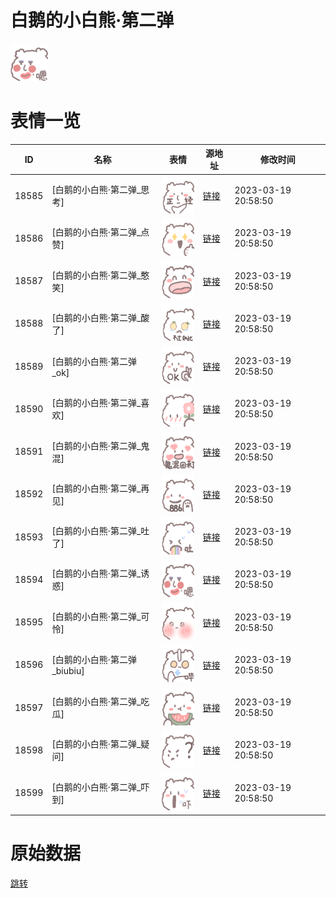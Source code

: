 # 白鹅的小白熊·第二弹

<img src="./cover.png" height="60" alt="cover" />

# 表情一览

|ID|名称|表情|源地址|修改时间|
|----|----|----|----|----|
|18585|[白鹅的小白熊·第二弹_思考]|<img src="./pic/018585_%5B白鹅的小白熊·第二弹_思考%5D.png" height="60" alt="思考"/>|[链接](https://i0.hdslb.com/bfs/garb/80a7399dbc19c0a2b49a45542c0797c44851c7c9.png)|2023-03-19 20:58:50|
|18586|[白鹅的小白熊·第二弹_点赞]|<img src="./pic/018586_%5B白鹅的小白熊·第二弹_点赞%5D.png" height="60" alt="点赞"/>|[链接](https://i0.hdslb.com/bfs/garb/760185b2cac77faa2fcd6179c0f6788360aa3dc0.png)|2023-03-19 20:58:50|
|18587|[白鹅的小白熊·第二弹_憨笑]|<img src="./pic/018587_%5B白鹅的小白熊·第二弹_憨笑%5D.png" height="60" alt="憨笑"/>|[链接](https://i0.hdslb.com/bfs/garb/95e6b004ac79812dbc5badbb047e2b91948fe733.png)|2023-03-19 20:58:50|
|18588|[白鹅的小白熊·第二弹_酸了]|<img src="./pic/018588_%5B白鹅的小白熊·第二弹_酸了%5D.png" height="60" alt="酸了"/>|[链接](https://i0.hdslb.com/bfs/garb/a84c7ef6a0599ac44e9b369e4ec8d132ca81f595.png)|2023-03-19 20:58:50|
|18589|[白鹅的小白熊·第二弹_ok]|<img src="./pic/018589_%5B白鹅的小白熊·第二弹_ok%5D.png" height="60" alt="ok"/>|[链接](https://i0.hdslb.com/bfs/garb/b0299a3128b2dfcbe43e980da0a90928e482ee89.png)|2023-03-19 20:58:50|
|18590|[白鹅的小白熊·第二弹_喜欢]|<img src="./pic/018590_%5B白鹅的小白熊·第二弹_喜欢%5D.png" height="60" alt="喜欢"/>|[链接](https://i0.hdslb.com/bfs/garb/7e7f5d0bc7b763b2fcf63912723d7e84d221af14.png)|2023-03-19 20:58:50|
|18591|[白鹅的小白熊·第二弹_鬼混]|<img src="./pic/018591_%5B白鹅的小白熊·第二弹_鬼混%5D.png" height="60" alt="鬼混"/>|[链接](https://i0.hdslb.com/bfs/garb/c0c7a6a4355cc86ecfb3dccc30596e0d0032113b.png)|2023-03-19 20:58:50|
|18592|[白鹅的小白熊·第二弹_再见]|<img src="./pic/018592_%5B白鹅的小白熊·第二弹_再见%5D.png" height="60" alt="再见"/>|[链接](https://i0.hdslb.com/bfs/garb/03fbcb7c6dd1c3c62e0ad330d83c19bb17176698.png)|2023-03-19 20:58:50|
|18593|[白鹅的小白熊·第二弹_吐了]|<img src="./pic/018593_%5B白鹅的小白熊·第二弹_吐了%5D.png" height="60" alt="吐了"/>|[链接](https://i0.hdslb.com/bfs/garb/f11025750613fa8a8e72fab649c241d03f610627.png)|2023-03-19 20:58:50|
|18594|[白鹅的小白熊·第二弹_诱惑]|<img src="./pic/018594_%5B白鹅的小白熊·第二弹_诱惑%5D.png" height="60" alt="诱惑"/>|[链接](https://i0.hdslb.com/bfs/garb/483b62eea7f7a251fbe6abf68abd6c906f909177.png)|2023-03-19 20:58:50|
|18595|[白鹅的小白熊·第二弹_可怜]|<img src="./pic/018595_%5B白鹅的小白熊·第二弹_可怜%5D.png" height="60" alt="可怜"/>|[链接](https://i0.hdslb.com/bfs/garb/ceda68ff48ef19141ac0b9f2dacfea4ce4b092ee.png)|2023-03-19 20:58:50|
|18596|[白鹅的小白熊·第二弹_biubiu]|<img src="./pic/018596_%5B白鹅的小白熊·第二弹_biubiu%5D.png" height="60" alt="biubiu"/>|[链接](https://i0.hdslb.com/bfs/garb/560a926dee12a5232a875712330f5322698cf619.png)|2023-03-19 20:58:50|
|18597|[白鹅的小白熊·第二弹_吃瓜]|<img src="./pic/018597_%5B白鹅的小白熊·第二弹_吃瓜%5D.png" height="60" alt="吃瓜"/>|[链接](https://i0.hdslb.com/bfs/garb/60de813f2c27b0c8b08c5ea3f0330b68c9cf49a3.png)|2023-03-19 20:58:50|
|18598|[白鹅的小白熊·第二弹_疑问]|<img src="./pic/018598_%5B白鹅的小白熊·第二弹_疑问%5D.png" height="60" alt="疑问"/>|[链接](https://i0.hdslb.com/bfs/garb/2f04b6d61f850cd2eb2aeaae58c88bdd55c61c11.png)|2023-03-19 20:58:50|
|18599|[白鹅的小白熊·第二弹_吓到]|<img src="./pic/018599_%5B白鹅的小白熊·第二弹_吓到%5D.png" height="60" alt="吓到"/>|[链接](https://i0.hdslb.com/bfs/garb/37f81401e08d5b5aa629d5bc7340c7093434b3b2.png)|2023-03-19 20:58:50|

# 原始数据

[跳转](./raw.json)

